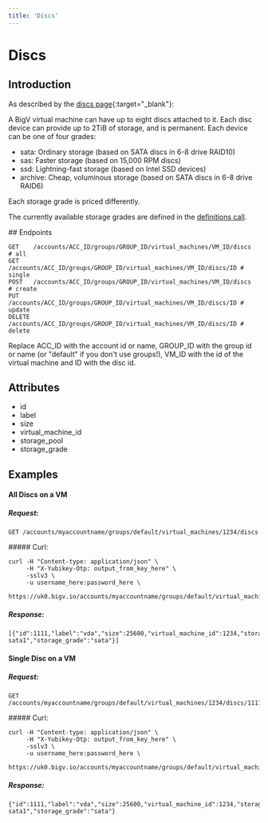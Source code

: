 ```yaml
---
title: 'Discs'
---
```


# Discs

## Introduction

As described by the [discs page](http://www.bigv.io/support/howto/disc/){:target="_blank"}:

A BigV virtual machine can have up to eight discs attached to it. Each disc device can provide up to 2TiB of storage, and is permanent. Each device can be one of four grades:

* sata: Ordinary storage (based on SATA discs in 6-8 drive RAID10)
* sas: Faster storage (based on 15,000 RPM discs)
* ssd: Lightning-fast storage (based on Intel SSD devices)
* archive: Cheap, voluminous storage (based on SATA discs in 6-8 drive RAID6)

Each storage grade is priced differently.

The currently available storage grades are defined in the [definitions call](/api/definitions).


## Endpoints

    GET    /accounts/ACC_ID/groups/GROUP_ID/virtual_machines/VM_ID/discs    # all
    GET    /accounts/ACC_ID/groups/GROUP_ID/virtual_machines/VM_ID/discs/ID # single
    POST   /accounts/ACC_ID/groups/GROUP_ID/virtual_machines/VM_ID/discs    # create
    PUT    /accounts/ACC_ID/groups/GROUP_ID/virtual_machines/VM_ID/discs/ID # update
    DELETE /accounts/ACC_ID/groups/GROUP_ID/virtual_machines/VM_ID/discs/ID # delete

Replace ACC_ID with the account id or name, GROUP_ID with the group id or name (or "default" if you don't use groups!), VM_ID with the id of the virtual machine and ID with the disc id.


## Attributes

* id
* label
* size
* virtual_machine_id
* storage_pool
* storage_grade


## Examples

#### All Discs on a VM

##### Request:

    GET /accounts/myaccountname/groups/default/virtual_machines/1234/discs

##### Curl:

    curl -H "Content-type: application/json" \
         -H "X-Yubikey-Otp: output_from_key_here" \
         -sslv3 \
         -u username_here:password_here \
         https://uk0.bigv.io/accounts/myaccountname/groups/default/virtual_machines/1234/discs

##### Response:

    [{"id":1111,"label":"vda","size":25600,"virtual_machine_id":1234,"storage_pool":"tail1-sata1","storage_grade":"sata"}]


#### Single Disc on a VM

##### Request:

    GET /accounts/myaccountname/groups/default/virtual_machines/1234/discs/1111

##### Curl:

    curl -H "Content-type: application/json" \
         -H "X-Yubikey-Otp: output_from_key_here" \
         -sslv3 \
         -u username_here:password_here \
         https://uk0.bigv.io/accounts/myaccountname/groups/default/virtual_machines/1234/discs

##### Response:

    {"id":1111,"label":"vda","size":25600,"virtual_machine_id":1234,"storage_pool":"tail1-sata1","storage_grade":"sata"}

